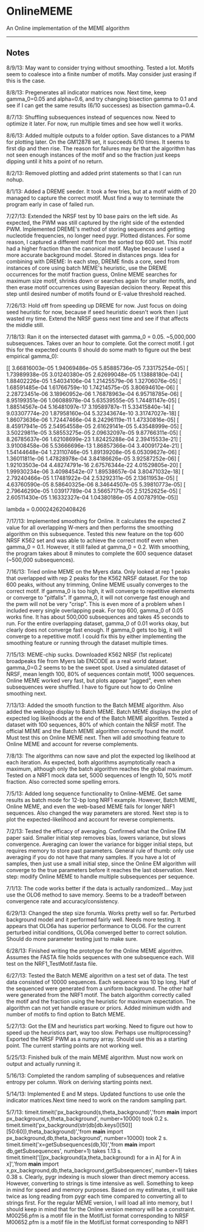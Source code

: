 OnlineMEME
==========

An Online implementation of the MEME algorithm

-----
Notes
-----
8/9/13:
May want to consider trying without smoothing. Tested a lot. Motifs seem to coalesce
into a finite number of motifs. May consider just erasing if this is the case.

8/8/13:
Pregenerates all indicator matrices now. Next time, keep gamma_0=0.05 and alpha=0.6,
and try changing bisection gamma to 0.1 and see if I can get the same results (6/10 successes)
as bisection gamma=0.4.

8/7/13:
Shuffling subsequences instead of sequences now. Need to optimize it later. For now,
run multiple times and see how well it works.

8/6/13:
Added multiple outputs to a folder option. Save distances to a PWM for plotting later.
On the GM12878 set, it succeeds 6/10 times. It seems to first dip and then rise. 
The reason for failures may be that the algorithm has not seen enough instances
of the motif and so the fraction just keeps dipping until it hits a point of no
return.

8/2/13:
Removed plotting and added print statements so that I can run nohup.

8/1/13:
Added a DREME seeder. It took a few tries, but at a motif width of 20 managed to capture
the correct motif. Must find a way to terminate the program early in case of failed run.

7/27/13:
Extended the NRSF test by 10 base pairs on the left side. As expected, the PWM was still captured by the right side of the extended
PWM. Implemented DREME's method of storing sequences and getting nucleotide frequencies, no longer need pygr. Plotted distances.
For some reason, I captured a different motif from the sorted top 600 set. This motif had a higher fraction than the canonical
motif. Maybe because I used a more accurate background model. Stored in distances pngs. Idea for combining with DREME:
In each step, DREME finds a core, seed from instances of core using batch MEME's heuristic, use the DREME occurrences for the motif
fraction guess, Online MEME searches for maximum size motif, shrinks down or searches again for smaller
motifs, and then erase motif occurrences using Bayesian decision theory. Repeat this step until desired number of motifs
found or E-value threshold reached. 

7/26/13:
Hold off from speeding up DREME for now. Just focus on doing seed heuristic for now, because if seed heuristic doesn't work
then I just wasted my time. Extend the NRSF guess next time and see if that affects the middle still.

7/18/13:
Ran it on the intersected dataset with gamma_0 = 0.05. ~5,000,000 subsequences. Takes over an hour to complete. Got the correct
motif. I got this for the expected counts (I should do some math to figure out the best empirical gamma_0):

[[  3.66816003e-05   1.94069486e-05   5.85885736e-05   7.33175254e-05]
 [  1.73989938e-05   3.01240380e-05   2.62699048e-05   1.13888180e-04]
 [  1.88402226e-05   1.54034106e-04   1.21425579e-06   1.32706076e-05]
 [  1.68591485e-04   1.61766759e-10   1.74214575e-05   3.80694610e-06]
 [  2.28723451e-06   3.18960952e-06   1.76878963e-04   6.95718785e-06]
 [  8.95199351e-06   1.06088978e-04   5.63539555e-05   1.74481147e-05]
 [  1.88514567e-04   5.16481097e-17   3.19589787e-11   5.33415840e-14]
 [  9.03307774e-20   1.87958160e-04   5.32343674e-10   3.31747027e-18]
 [  1.86073636e-06   1.72447466e-04   8.24296119e-11   1.47330816e-05]
 [  8.45917941e-05   2.54954558e-05   2.61629141e-05   5.43548999e-05]
 [  3.50229811e-05   3.58553275e-05   2.09632097e-05   9.87766311e-05]
 [  8.26785637e-06   1.62108699e-23   1.82425288e-04   2.39415533e-21]
 [  3.91008458e-06   5.53666696e-13   1.86857366e-04   3.40091724e-21]
 [  1.54144648e-04   1.23110746e-05   1.89139208e-05   6.05309627e-06]
 [  1.36011811e-06   1.47828978e-04   3.84186626e-05   3.92587252e-06]
 [  1.92103503e-04   4.48274791e-16   2.67576344e-22   4.01529805e-20]
 [  1.99930234e-06   3.40984542e-07   1.89538657e-04   3.80471032e-18]
 [  2.79240466e-05   1.17481922e-04   2.53292311e-05   2.13611953e-05]
 [  4.63760590e-05   8.58640325e-06   8.34644507e-05   5.39810773e-05]
 [  2.79646290e-05   1.03917789e-04   3.56657171e-05   2.51252625e-05]
 [  2.60511430e-05   1.16332327e-04   1.04380186e-05   4.00787910e-05]]

lambda = 0.000242620408426

7/17/13:
Implemented smoothing for Online. It calculates the expected Z value for all overlapping W-mers and then performs the smoothing
algorithm on this subsequence. Tested this new feature on the top 600 NRSF K562 set and was able to achieve the correct motif even
when gamma_0 = 0.1. However, it still failed at gamma_0 = 0.2. With smoothing, the program takes about 8 minutes to complete
the 600 sequence dataset (~500,000 subsequences).

7/16/13:
Tried online MEME on the Myers data. Only looked at rep 1 peaks that overlapped with rep 2 peaks for the K562 NRSF dataset. For the top
600 peaks, without any trimming, Online MEME usually converges to the correct motif. If gamma_0 is too high, it will converge to 
repetitive elements or converge to "pitfalls". If gamma_0, it will not converge fast enough and the pwm will not be very "crisp".
This is even more of a problem when I included every single overlapping peak. For top 600, gamma_0 of 0.05 works fine. It has
about 500,000 subsequences and takes 45 seconds to run. For the entire overlapping dataset, gamma_0 of 0.01 works okay, but 
clearly does not converge fast enough. If gamma_0 gets too big, it will converge to a repetitive motif. I could fix this by either 
implementing the smoothing feature or running through the dataset multiple times. 

7/15/13:
MEME-chip sucks. Downloaded K562 NRSF (1st replicate) broadpeaks file from Myers lab ENCODE as a real world dataset. gamma_0=0.2
seems to be the sweet spot. Used a simulated dataset of NRSF, mean length 100, 80% of sequences contain motif, 1000 sequences.
Online MEME worked very fast, but plots appear "jagged", even when subsequences were shuffled. I have to figure out how to do
Online smoothing next.


7/13/13:
Added the smooth function to the Batch MEME algorithm. Also added the weblogo display to Batch MEME. Batch MEME displays the
plot of expected log likelihoods at the end of the Batch MEME algorithm. Tested a dataset with 100 sequences, 80% of which contain
the NRSF motif. The official MEME and the Batch MEME algorithm correctly found the motif. Must test this on Online MEME next.
Then will add smoothing feature to Online MEME and account for reverse complements.

7/8/13:
The algorithms can now save and plot the expected log likelihood at each iteration. As expected, both algorithms
asymptotically reach a maximum, although only the batch algorithm reaches the global maximum. Tested on a NRF1
mock data set, 5000 sequences of length 10, 50% motif fraction. Also corrected some spelling errors.

7/5/13:
Added long sequence functionality to Online-MEME. Get same results as batch mode for 12-bp long NRF1 example. However,
Batch MEME, Online MEME, and even the web-based MEME fails for longer NRF1 sequences. Also changed the way parameters are stored.
Next step is to plot the expected-likelihood and account for reverse complements.

7/2/13:
Tested the efficacy of averaging. Confirmed what the Online EM paper said. Smaller initial step removes bias, lowers variance,
but slows convergence. Averaging can lower the variance for bigger initial steps, but requires memory to store past parameters.
General rule of thumb: only use averaging if you do not have that many samples. If you have a lot of samples, then just use 
a small initial step, since the Online EM algorithm will converge to the true parameters before it reaches the last observation.
Next step: modify Online MEME to handle multiple subsequences per sequence.

7/1/13:
The code works better if the data is actually randomized... May just use the OLO6 method to save memory. Seems to be a tradeoff
between convergence rate and accuracy/consistency.

6/29/13:
Changed the step size forumla. Works pretty well so far. Perturbed background model and it performed fairly well. Needs more testing.
It appears that OLO6a has superior performance to OLO6. For the current perturbed initial conditions, OLO6a converged better to correct
solution. Should do more parameter testing just to make sure.

6/28/13:
Finished writing the prototype for the Online MEME algorithm. Assumes the FASTA file holds sequences with one subsequence each.
Will test on the NRF1_TestMotif.fasta file.

6/27/13:
Tested the Batch MEME algorithm on a test set of data. The test data consisted of 10000 sequences. Each sequence
was 10 bp long. Half of the sequenced were generated from a uniform background. The other half were generated
from the NRF1 motif. The batch algorithm correctly called the motif and the fraction using the heuristic for
maximum expectation. The algorithm can not yet handle erasure or priors.
Added minimum width and number of motifs to find option to Batch MEME.

5/27/13:
Got the EM and heuristics part working. Need to figure out how to speed up
the heuristics part, way too slow. Perhaps use multiprocessing? Exported
the NRSF PWM as a numpy array. Should use this as a starting point. The current
starting points are not working well.

5/25/13:
Finished bulk of the main MEME algorithm. Must now work on output and actually
running it.

5/16/13:
Completed the random sampling of subsequences and relative entropy per column. Work on deriving starting points next.

5/14/13:
Implemented E and M steps. Updated functions to use onle the indicator matrices.Next time need to work on the random sampling part.

5/7/13:
timeit.timeit('px_background(s,theta_background)','from __main__ import px_background,s,theta_background', number=10000) took 0.2 s.
timeit.timeit('px_background(str(db[db.keys()[50]][50:60]),theta_background)','from __main__ import px_background,db,theta_background', number=10000) took 2 s.
timeit.timeit('x=getSubsequences(db,10)','from __main__ import db,getSubsequences', number=1) takes 1.13 s.
timeit.timeit('[[px_background(a,theta_background) for a in A] for A in x]','from __main__ import x,px_background,db,theta_background,getSubsequences', number=1) takes 0.38 s.
Clearly, pygr indexing is much slower than direct memory access. However, converting to strings is time intensive as well. Something to keep in mind for speed and memory purposes.
Based on my estimates, it will take twice as long reading from pygr each time compared to converting all to strings first. For the regular MEME version, I will load all into
memory, but I should keep in mind that for the Online version memory will be a constraint.
M00256.pfm is a motif file in the MotifList format corresponding to NRSF
M00652.pfm is a motif file in the MotifList format corresponding to NRF1
